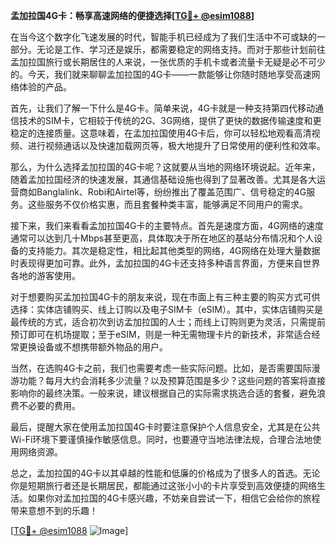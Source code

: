 **孟加拉国4G卡：畅享高速网络的便捷选择[[TG💪+ @esim1088](https://t.me/s/esim1088)]**

在当今这个数字化飞速发展的时代，智能手机已经成为了我们生活中不可或缺的一部分。无论是工作、学习还是娱乐，都需要稳定的网络支持。而对于那些计划前往孟加拉国旅行或长期居住的人来说，一张优质的手机卡或者流量卡无疑是必不可少的。今天，我们就来聊聊孟加拉国的4G卡——一款能够让你随时随地享受高速网络体验的产品。

首先，让我们了解一下什么是4G卡。简单来说，4G卡就是一种支持第四代移动通信技术的SIM卡，它相较于传统的2G、3G网络，提供了更快的数据传输速度和更稳定的连接质量。这意味着，在孟加拉国使用4G卡后，你可以轻松地观看高清视频、进行视频通话以及快速加载网页等，极大地提升了日常使用的便利性和效率。

那么，为什么选择孟加拉国的4G卡呢？这就要从当地的网络环境说起。近年来，随着孟加拉国经济的快速发展，其通信基础设施也得到了显著改善。尤其是各大运营商如Banglalink、Robi和Airtel等，纷纷推出了覆盖范围广、信号稳定的4G服务。这些服务不仅价格实惠，而且套餐种类丰富，能够满足不同用户的需求。

接下来，我们来看看孟加拉国4G卡的主要特点。首先是速度方面，4G网络的速度通常可以达到几十Mbps甚至更高，具体取决于所在地区的基站分布情况和个人设备的支持能力。其次是稳定性，相比起其他类型的网络，4G网络在处理大量数据时表现得更加可靠。此外，孟加拉国的4G卡还支持多种语言界面，方便来自世界各地的游客使用。

对于想要购买孟加拉国4G卡的朋友来说，现在市面上有三种主要的购买方式可供选择：实体店铺购买、线上订购以及电子SIM卡（eSIM）。其中，实体店铺购买是最传统的方式，适合初次到访孟加拉国的人士；而线上订购则更为灵活，只需提前预订即可在机场提取；至于eSIM，则是一种无需物理卡片的新技术，非常适合经常更换设备或不想携带额外物品的用户。

当然，在选购4G卡之前，我们也需要考虑一些实际问题。比如，是否需要国际漫游功能？每月大约会消耗多少流量？以及预算范围是多少？这些问题的答案将直接影响你的最终决策。一般来说，建议根据自己的实际需求挑选合适的套餐，避免浪费不必要的费用。

最后，提醒大家在使用孟加拉国4G卡时要注意保护个人信息安全，尤其是在公共Wi-Fi环境下要谨慎操作敏感信息。同时，也要遵守当地法律法规，合理合法地使用网络资源。

总之，孟加拉国的4G卡以其卓越的性能和低廉的价格成为了很多人的首选。无论你是短期旅行者还是长期居民，都能通过这张小小的卡片享受到高效便捷的网络生活。如果你对孟加拉国的4G卡感兴趣，不妨亲自尝试一下，相信它会给你的旅程带来意想不到的乐趣！

[[TG💪+ @esim1088](https://t.me/s/esim1088) ![Image](https://i.postimg.cc/4NQfJmqS/Snipaste-2025-05-13-00-14-12.png)]